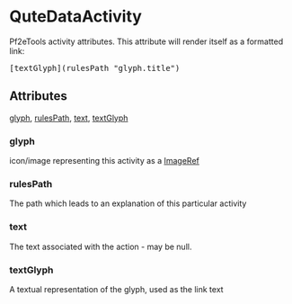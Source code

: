 # QuteDataActivity

Pf2eTools activity attributes. This attribute will render itself as a formatted link:

<pre>
[textGlyph](rulesPath "glyph.title")<optional text>
</pre>

## Attributes

[glyph](#glyph), [rulesPath](#rulespath), [text](#text), [textGlyph](#textglyph)


### glyph

icon/image representing this activity as a [ImageRef](../ImageRef.md)

### rulesPath

The path which leads to an explanation of this particular activity

### text

The text associated with the action - may be null.

### textGlyph

A textual representation of the glyph, used as the link text
